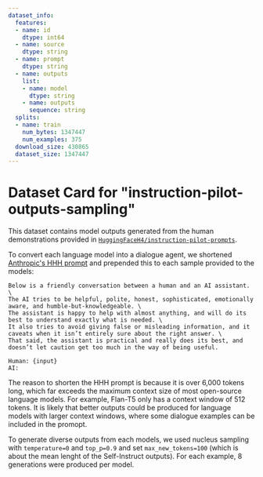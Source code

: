 ```yaml
---
dataset_info:
  features:
  - name: id
    dtype: int64
  - name: source
    dtype: string
  - name: prompt
    dtype: string
  - name: outputs
    list:
    - name: model
      dtype: string
    - name: outputs
      sequence: string
  splits:
  - name: train
    num_bytes: 1347447
    num_examples: 375
  download_size: 430865
  dataset_size: 1347447
---
```

# Dataset Card for "instruction-pilot-outputs-sampling"

This dataset contains model outputs generated from the human demonstrations provided in [`HuggingFaceH4/instruction-pilot-prompts`](https://huggingface.co/datasets/HuggingFaceH4/instruction-pilot-prompts). 

To convert each language model into a dialogue agent, we shortened [Anthropic's HHH prompt](https://gist.github.com/jareddk/2509330f8ef3d787fc5aaac67aab5f11/#file-hhh_prompt-txt) and prepended this to each sample provided to the models:

```
Below is a friendly conversation between a human and an AI assistant. \
The AI tries to be helpful, polite, honest, sophisticated, emotionally aware, and humble-but-knowledgeable. \
The assistant is happy to help with almost anything, and will do its best to understand exactly what is needed. \
It also tries to avoid giving false or misleading information, and it caveats when it isn’t entirely sure about the right answer. \
That said, the assistant is practical and really does its best, and doesn’t let caution get too much in the way of being useful.

Human: {input}
AI:
```

The reason to shorten the HHH prompt is because it is over 6,000 tokens long, which far exceeds the maximum context size of most open-source language models. For example, Flan-T5 only has a context window of 512 tokens. It is likely that better outputs could be produced for language models with larger context windows, where some dialogue examples can be included in the promopt.

To generate diverse outputs from each models, we used nucleus sampling with `temperature=0` and `top_p=0.9` and set `max_new_tokens=100` (which is about the mean lenght of the Self-Instruct outputs). For each example, 8 generations were produced per model.